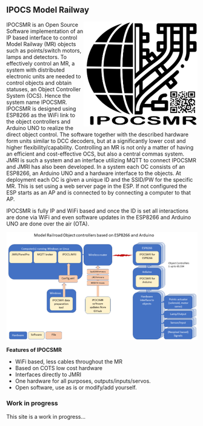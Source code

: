 ## IPOCS Model Railway

<img src="./images/ipocsmr.png" width=300 align=right />

IPOCSMR is an Open Source Software implementation of an IP based interface to control Model Railway (MR) objects such as points/switch motors, lamps and detectors. To effectively control an MR, a system with distributed electronic units are needed to control objects and obtain statuses, an Object Controller System (OCS).  Hence the system name IPOCSMR. 
IPOCSMR is designed using ESP8266 as the WiFi link to the object controllers and Arduino UNO to realize the direct object control. The software together with the described hardware form units similar to DCC decoders, but at a significantly lower cost and higher flexibility/capability.
Controlling an MR is not only a matter of having an efficient and cost-effective OCS, but also a central commas system. JMRI is such a system and an interface utilizing MQTT to connect IPOCSMR and JMRI has also been developed.
In a system each OC consists of an ESP8266, an Arduino UNO and a hardware interface to the objects. At deployment each OC is given a unique ID and the SSID/PW for the specific MR. This is set using a web server page in the ESP. If not configured the ESP starts as an AP and is connected to by connecting a computer to that AP.
 
IPOCSMR is fully IP and WiFi based and once the ID is set all interactions are done via WiFi and even software updates in the ESP8266 and Arduino UNO are done over the air (OTA).

![Image](images/IPOCS_System_structure.png)

**Features of IPOCSMR**
* WiFi based, less cables throughout the MR
* Based on COTS low cost hardware
* Interfaces directly to JMRI
* One hardware for all purposes, outputs/inputs/servos.
* Open software, use as is or modify/add yourself.

### Work in progress

This site is a work in progress...
